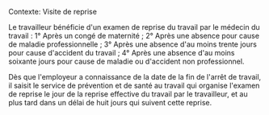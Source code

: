 Contexte: Visite de reprise

Le travailleur bénéficie d'un examen de reprise du travail par le médecin du travail : 1° Après un congé de maternité ; 2° Après une absence pour cause de maladie professionnelle ; 3° Après une absence d'au moins trente jours pour cause d'accident du travail ; 4° Après une absence d'au moins soixante jours pour cause de maladie ou d'accident non professionnel.

Dès que l'employeur a connaissance de la date de la fin de l'arrêt de travail, il saisit le service de prévention et de santé au travail qui organise l'examen de reprise le jour de la reprise effective du travail par le travailleur, et au plus tard dans un délai de huit jours qui suivent cette reprise.